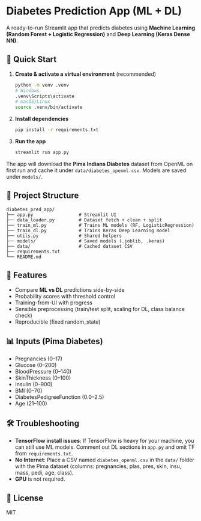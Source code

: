 # Diabetes Prediction App (ML + DL)

A ready-to-run Streamlit app that predicts diabetes using **Machine Learning (Random Forest + Logistic Regression)** and **Deep Learning (Keras Dense NN)**.

## 🚀 Quick Start

1. **Create & activate a virtual environment** (recommended)
   ```bash
   python -m venv .venv
   # Windows
   .venv\Scripts\activate
   # macOS/Linux
   source .venv/bin/activate
   ```

2. **Install dependencies**
   ```bash
   pip install -r requirements.txt
   ```

3. **Run the app**
   ```bash
   streamlit run app.py
   ```

The app will download the **Pima Indians Diabetes** dataset from OpenML on first run and cache it under `data/diabetes_openml.csv`. Models are saved under `models/`.

## 📂 Project Structure

```
diabetes_pred_app/
├── app.py                 # Streamlit UI
├── data_loader.py         # Dataset fetch + clean + split
├── train_ml.py            # Trains ML models (RF, LogisticRegression)
├── train_dl.py            # Trains Keras Deep Learning model
├── utils.py               # Shared helpers
├── models/                # Saved models (.joblib, .keras)
├── data/                  # Cached dataset CSV
├── requirements.txt
└── README.md
```

## 🧠 Features

- Compare **ML vs DL** predictions side-by-side
- Probability scores with threshold control
- Training-from-UI with progress
- Sensible preprocessing (train/test split, scaling for DL, class balance check)
- Reproducible (fixed random_state)

## 📊 Inputs (Pima Diabetes)

- Pregnancies (0–17)
- Glucose (0–200)
- BloodPressure (0–140)
- SkinThickness (0–100)
- Insulin (0–900)
- BMI (0–70)
- DiabetesPedigreeFunction (0.0–2.5)
- Age (21–100)

## 🛠 Troubleshooting

- **TensorFlow install issues**: If TensorFlow is heavy for your machine, you can still use ML models. Comment out DL sections in `app.py` and omit TF from `requirements.txt`.
- **No Internet**: Place a CSV named `diabetes_openml.csv` in the `data/` folder with the Pima dataset (columns: pregnancies, plas, pres, skin, insu, mass, pedi, age, class).
- **GPU** is not required.

## 📜 License

MIT
